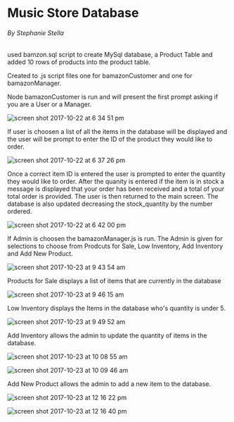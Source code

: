 # Music Store Database
###### By Stephanie Stella

used bamzon.sql script to create MySql database, a Product Table and added 10 rows of products into the product table.

Created to .js script files one for bamazonCustomer and one for bamazonManager.

Node bamazonCustomer is run and will present the first prompt asking if you are a User or a Manager.

![screen shot 2017-10-22 at 6 34 51 pm](https://user-images.githubusercontent.com/30575480/31894746-e5077afa-b7d4-11e7-89aa-25a579f80398.png)


If user is choosen a list of all the items in the database will be displayed and the user will be prompt to enter the ID of the product they would like to order. 

![screen shot 2017-10-22 at 6 37 26 pm](https://user-images.githubusercontent.com/30575480/31894886-49295ec2-b7d5-11e7-980b-56e28fa7fc59.png)




Once a correct item ID is entered the user is prompted to enter the quantity they would like to order.  After the quanity is entered if the item is in stock a message is displayed that your order has been received and a total of your total order is provided.  The user is then returned to the main screen.  The database is also updated decreasing the stock_quantity by the number ordered.

![screen shot 2017-10-22 at 6 42 00 pm](https://user-images.githubusercontent.com/30575480/31895046-cb2f84e6-b7d5-11e7-95c6-5e17a50d6820.png)


If Admin is choosen the bamazonManager.js is run.  The Admin is given for selections to choose from Prodcuts for Sale, Low Inventory, Add Inventory and Add New Product.

![screen shot 2017-10-23 at 9 43 54 am](https://user-images.githubusercontent.com/30575480/31895438-ca3280d8-b7d6-11e7-82c8-d5087cc9b716.png)



Products for Sale displays a list of items that are currently in the database

![screen shot 2017-10-23 at 9 46 15 am](https://user-images.githubusercontent.com/30575480/31895548-188cdcc4-b7d7-11e7-9afb-ebe727080e09.png)


Low Inventory displays the Items in the database who's quantity is under 5.

![screen shot 2017-10-23 at 9 49 52 am](https://user-images.githubusercontent.com/30575480/31895745-98812a8e-b7d7-11e7-8c9f-e1928f004f8e.png)


Add Inventory allows the admin to update the quantity of items in the database.

![screen shot 2017-10-23 at 10 08 55 am](https://user-images.githubusercontent.com/30575480/31902713-6e539120-b7eb-11e7-8d28-18b82a75fabf.png)

![screen shot 2017-10-23 at 10 09 46 am](https://user-images.githubusercontent.com/30575480/31902788-b6e547c6-b7eb-11e7-9c6d-04569eb0ea63.png)

Add New Product allows the admin to add a new item to the database.

![screen shot 2017-10-23 at 12 16 22 pm](https://user-images.githubusercontent.com/30575480/31902916-1c2943b2-b7ec-11e7-93bb-9816f29c4c40.png)

![screen shot 2017-10-23 at 12 16 40 pm](https://user-images.githubusercontent.com/30575480/31902947-3cce9216-b7ec-11e7-8f81-7c45ed96135d.png)

